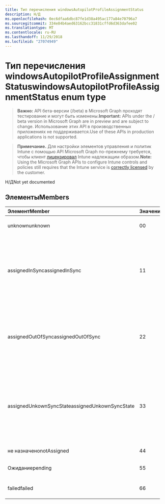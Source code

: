 ```yaml
---
title: Тип перечисления windowsAutopilotProfileAssignmentStatus
description: Н/Д
ms.openlocfilehash: 0ec6dfaa6dbc87fe1d38a495ac177a84e70796a7
ms.sourcegitcommit: 334e84b4aed63162bcc31831cffd6d363dafee02
ms.translationtype: MT
ms.contentlocale: ru-RU
ms.lasthandoff: 11/29/2018
ms.locfileid: "27074949"
---
```

# <a name="windowsautopilotprofileassignmentstatus-enum-type"></a><span data-ttu-id="a8036-103">Тип перечисления windowsAutopilotProfileAssignmentStatus</span><span class="sxs-lookup"><span data-stu-id="a8036-103">windowsAutopilotProfileAssignmentStatus enum type</span></span>

> <span data-ttu-id="a8036-104">**Важно:** API бета-версии (/beta) в Microsoft Graph проходят тестирование и могут быть изменены.</span><span class="sxs-lookup"><span data-stu-id="a8036-104">**Important:** APIs under the / beta version in Microsoft Graph are in preview and are subject to change.</span></span> <span data-ttu-id="a8036-105">Использование этих API в производственных приложениях не поддерживается.</span><span class="sxs-lookup"><span data-stu-id="a8036-105">Use of these APIs in production applications is not supported.</span></span>

> <span data-ttu-id="a8036-106">**Примечание.** Для настройки элементов управления и политик Intune с помощью API Microsoft Graph по-прежнему требуется, чтобы клиент [лицензировал](https://go.microsoft.com/fwlink/?linkid=839381) Intune надлежащим образом.</span><span class="sxs-lookup"><span data-stu-id="a8036-106">**Note:** Using the Microsoft Graph APIs to configure Intune controls and policies still requires that the Intune service is [correctly licensed](https://go.microsoft.com/fwlink/?linkid=839381) by the customer.</span></span>

<span data-ttu-id="a8036-107">Н/Д</span><span class="sxs-lookup"><span data-stu-id="a8036-107">Not yet documented</span></span>
## <a name="members"></a><span data-ttu-id="a8036-108">Элементы</span><span class="sxs-lookup"><span data-stu-id="a8036-108">Members</span></span>
|<span data-ttu-id="a8036-109">Элемент</span><span class="sxs-lookup"><span data-stu-id="a8036-109">Member</span></span>|<span data-ttu-id="a8036-110">Значение</span><span class="sxs-lookup"><span data-stu-id="a8036-110">Value</span></span>|<span data-ttu-id="a8036-111">Описание</span><span class="sxs-lookup"><span data-stu-id="a8036-111">Description</span></span>|
|:---|:---|:---|
|<span data-ttu-id="a8036-112">unknown</span><span class="sxs-lookup"><span data-stu-id="a8036-112">unknown</span></span>|<span data-ttu-id="a8036-113">0</span><span class="sxs-lookup"><span data-stu-id="a8036-113">0</span></span>|<span data-ttu-id="a8036-114">Состояние Unknown назначения</span><span class="sxs-lookup"><span data-stu-id="a8036-114">Unknown assignment status</span></span>|
|<span data-ttu-id="a8036-115">assignedInSync</span><span class="sxs-lookup"><span data-stu-id="a8036-115">assignedInSync</span></span>|<span data-ttu-id="a8036-116">1</span><span class="sxs-lookup"><span data-stu-id="a8036-116">1</span></span>|<span data-ttu-id="a8036-117">Назначенный успешно в Intune и синхронизации с Windows автоматически Пилотная программа</span><span class="sxs-lookup"><span data-stu-id="a8036-117">Assigned successfully in Intune and in sync with Windows auto pilot program</span></span>|
|<span data-ttu-id="a8036-118">assignedOutOfSync</span><span class="sxs-lookup"><span data-stu-id="a8036-118">assignedOutOfSync</span></span>|<span data-ttu-id="a8036-119">2</span><span class="sxs-lookup"><span data-stu-id="a8036-119">2</span></span>|<span data-ttu-id="a8036-120">Назначенный успешно в Intune и не синхронизированы с Пилотная программа автоматически Windows</span><span class="sxs-lookup"><span data-stu-id="a8036-120">Assigned successfully in Intune and not in sync with Windows auto pilot program</span></span>|
|<span data-ttu-id="a8036-121">assignedUnkownSyncState</span><span class="sxs-lookup"><span data-stu-id="a8036-121">assignedUnkownSyncState</span></span>|<span data-ttu-id="a8036-122">3</span><span class="sxs-lookup"><span data-stu-id="a8036-122">3</span></span>|<span data-ttu-id="a8036-123">Назначенный успешно в Intune и либо в синхронизации или синхронизированы с Пилотная программа автоматически Windows</span><span class="sxs-lookup"><span data-stu-id="a8036-123">Assigned successfully in Intune and either in-sync or out of sync with Windows auto pilot program</span></span>|
|<span data-ttu-id="a8036-124">не назначено</span><span class="sxs-lookup"><span data-stu-id="a8036-124">notAssigned</span></span>|<span data-ttu-id="a8036-125">4</span><span class="sxs-lookup"><span data-stu-id="a8036-125">4</span></span>|<span data-ttu-id="a8036-126">Не назначен</span><span class="sxs-lookup"><span data-stu-id="a8036-126">Not assigned</span></span>|
|<span data-ttu-id="a8036-127">Ожидание</span><span class="sxs-lookup"><span data-stu-id="a8036-127">pending</span></span>|<span data-ttu-id="a8036-128">5</span><span class="sxs-lookup"><span data-stu-id="a8036-128">5</span></span>|<span data-ttu-id="a8036-129">Ожидающие назначения</span><span class="sxs-lookup"><span data-stu-id="a8036-129">Pending assignment</span></span>|
|<span data-ttu-id="a8036-130">failed</span><span class="sxs-lookup"><span data-stu-id="a8036-130">failed</span></span>|<span data-ttu-id="a8036-131">6</span><span class="sxs-lookup"><span data-stu-id="a8036-131">6</span></span>| <span data-ttu-id="a8036-132">Не удалось назначения</span><span class="sxs-lookup"><span data-stu-id="a8036-132">Assignment failed</span></span>|





